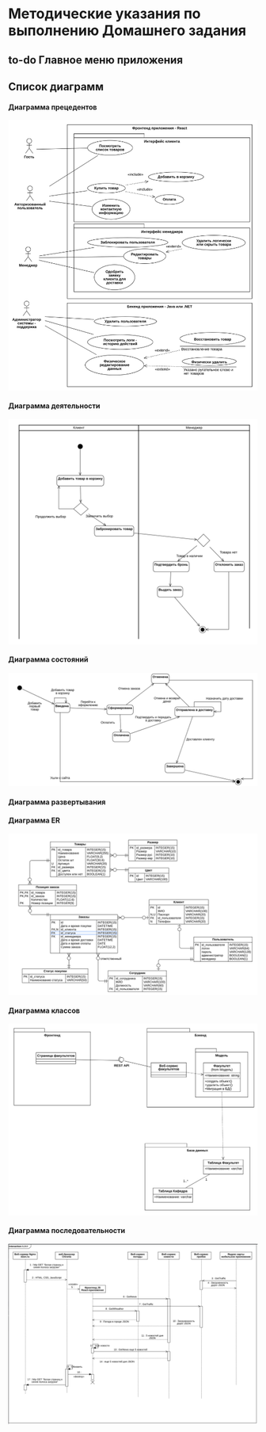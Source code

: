 # Методические указания по выполнению Домашнего задания

## to-do Главное меню приложения



## Список диаграмм

#### Диаграмма прецедентов

![](assets/use-case.png)

#### Диаграмма деятельности

![](assets/activity.png)

#### Диаграмма состояний

![](assets/state.png)

#### Диаграмма развертывания


#### Диаграмма ER

![](assets/er.png)

#### Диаграмма классов

![](assets/classes.png)

#### Диаграмма последовательности

![](assets/sequence.png)


